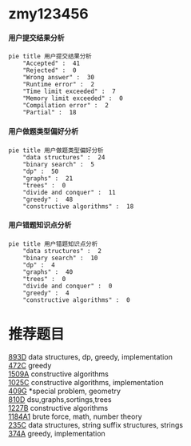 # zmy123456

<!-- tabs:start -->



#### **用户提交结果分析**

```mermaid
pie title 用户提交结果分析
    "Accepted" :  41
    "Rejected" :  0
    "Wrong answer" :  30
    "Runtime error" :  2
    "Time limit exceeded" :  7
    "Memory limit exceeded" :  0
    "Compilation error" :  2
    "Partial" :  18
```

#### **用户做题类型偏好分析**

```mermaid
pie title 用户做题类型偏好分析
    "data structures" :  24
    "binary search" :  5
    "dp" :  50
    "graphs" :  21
    "trees" :  0
    "divide and conquer" :  11
    "greedy" :  48
    "constructive algorithms" :  18
```
#### **用户错题知识点分析**

```mermaid
pie title 用户错题知识点分析
    "data structures" :  2
    "binary search" :  10
    "dp" :  4
    "graphs" :  40
    "trees" :  0
    "divide and conquer" :  0
    "greedy" :  4
    "constructive algorithms" :  0
```



<!-- tabs:end -->
# 推荐题目
[893D](https://codeforces.com/contest/893/problem/D)		data structures,
                        dp,
                        greedy,
                        implementation		  
[472C](https://codeforces.com/contest/472/problem/C)		greedy		  
[1509A](https://codeforces.com/contest/1509/problem/A)		constructive algorithms		  
[1025C](https://codeforces.com/contest/1025/problem/C)		constructive algorithms,
                        implementation		  
[409G](https://codeforces.com/contest/409/problem/G)		*special problem,
                        geometry		  
[810D](https://codeforces.com/contest/810/problem/D)		dsu,graphs,sortings,trees		  
[1227B](https://codeforces.com/contest/1227/problem/B)		constructive algorithms		  
[1184A1](https://codeforces.com/contest/1184A/problem/1)		brute force,
                        math,
                        number theory		  
[235C](https://codeforces.com/contest/235/problem/C)		data structures,
                        string suffix structures,
                        strings		  
[374A](https://codeforces.com/contest/374/problem/A)		greedy,
                        implementation		  
